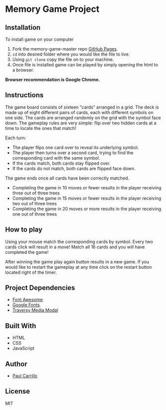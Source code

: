# Memory Game Project

## Installation

To install game on your computer

1. Fork the memory-game-master repo [GitHub Pages](https://help.github.com/articles/fork-a-repo/).
2. `cd` into desired folder where you would like the file to live.
3. Using `git clone` copy the file on to your machine.
4. Once file is installed game can be played by simply opening the html to a browser.

**Browser recommendation is Google Chrome.**


## Instructions

The game board consists of sixteen "cards" arranged in a grid. The deck is made up of eight different pairs of cards, each with different symbols on one side. The cards are arranged randomly on the grid with the symbol face down. The gameplay rules are very simple: flip over two hidden cards at a time to locate the ones that match!

Each turn:

* The player flips one card over to reveal its underlying symbol.
* The player then turns over a second card, trying to find the corresponding card with the same symbol.
* If the cards match, both cards stay flipped over.
* If the cards do not match, both cards are flipped face down.

The game ends once all cards have been correctly matched.

* Completing the game in 10 moves or fewer results in the player receiving three out of three trees
* Completing the game in 15 moves or fewer results in the player receiving two out of three trees
* Completing the game in 20 moves or more results in the player receiving one out of three trees

## How to play

Using your mouse match the corresponding cards by symbol. Every two cards click will result in a move!
Match all 16 cards and you will have completed the game!

After winning the game play again button results in a new game. If you would like to restart the gameplay
at any time click on the restart button located right of the timer.

## Project Dependencies

* [Font Awesome](https://fontawesome.com/).
* [Google Fonts](https://fonts.google.com/).
* [Traversy Media Modal](https://www.youtube.com/channel/UC29ju8bIPH5as8OGnQzwJyA)


## Built With

* HTML
* CSS
* JavaScript

## Author

* [Paul Carrillo](https://www.linkedin.com/in/paul-carrillo/)

## License

MIT
